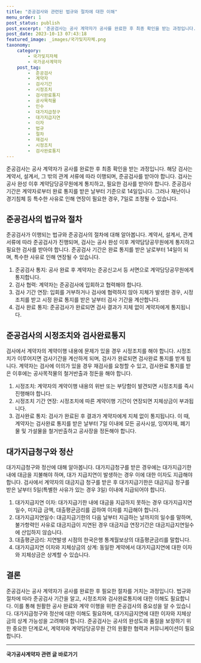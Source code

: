 ```yaml
---
title: "준공검사와 관련된 법규와 절차에 대한 이해"
menu_order: 1
post_status: publish
post_excerpt: '준공검사는 공사 계약자가 공사를 완료한 후 최종 확인을 받는 과정입니다. 해당 검사는 계약서, 설계서, 그 밖의 관계 서류에 따라 이행되며, 준공검사를 받아야 합니다. 검사는 공사 완성 이후 계약담당공무원에게 통지하고, 필요한 검사를 받아야 합니다. 준공검사 기간은 계약자로부터 완료 통지를 받은 날부터 기준으로 14일입니다. 그러나 재난이나 경기침체 등 특수한 사유로 인해 연장이 필요한 경우, 7일로 조정될 수 있습니다.'
post_date: 2023-10-13 07:43:18
featured_image: _images/국가및지자체.png
taxonomy:
    category:
        - 국가및지자체
        - 국가공사계약자
    post_tag:
        -  준공검사
        -  계약자
        -  검사기간
        -  시정조치
        -  검사완료통지
        -  공사목적물
        -  인수
        -  대가지급청구
        -  대가지급지연
        -  이자
        -  법규
        -  절차
        -  재검사
        -  시정조치
        -  검사완료통지
---
```



준공검사는 공사 계약자가 공사를 완료한 후 최종 확인을 받는 과정입니다. 해당 검사는 계약서, 설계서, 그 밖의 관계 서류에 따라 이행되며, 준공검사를 받아야 합니다. 검사는 공사 완성 이후 계약담당공무원에게 통지하고, 필요한 검사를 받아야 합니다. 준공검사 기간은 계약자로부터 완료 통지를 받은 날부터 기준으로 14일입니다. 그러나 재난이나 경기침체 등 특수한 사유로 인해 연장이 필요한 경우, 7일로 조정될 수 있습니다. 

## 준공검사의 법규와 절차

준공검사가 이행되는 법규와 준공검사의 절차에 대해 알아봅니다. 계약서, 설계서, 관계 서류에 따라 준공검사가 진행되며, 검사는 공사 완성 이후 계약담당공무원에게 통지하고 필요한 검사를 받아야 합니다. 준공검사 기간은 완료 통지를 받은 날로부터 14일이 되며, 특수한 사유로 인해 연장될 수 있습니다.

1. 준공검사 통지: 공사 완료 후 계약자는 준공신고서 등 서면으로 계약담당공무원에게 통지합니다.
2. 검사 협력: 계약자는 준공검사에 입회하고 협력해야 합니다.
3. 검사 기간 연장: 입회를 거부하거나 검사에 협력하지 않아 지체가 발생한 경우, 시정조치를 받고 시정 완료 통지를 받은 날부터 검사 기간을 계산합니다.
4. 검사 완료 통지: 준공검사가 완료되면 검사 결과가 지체 없이 계약자에게 통지됩니다.

## 준공검사의 시정조치와 검사완료통지

검사에서 계약자의 계약이행 내용에 문제가 있을 경우 시정조치를 해야 합니다. 시정조치가 이루어지면 검사기간을 계산하게 되며, 검사가 완료되면 검사완료 통지를 받게 됩니다. 계약자는 검사에 이의가 있을 경우 재검사를 요청할 수 있고, 검사완료 통지를 받은 이후에는 공사목적물의 철거반출과 정돈을 해야 합니다.

1. 시정조치: 계약자의 계약이행 내용의 위반 또는 부당함이 발견되면 시정조치를 즉시 진행해야 합니다.
2. 시정조치 기간 연장: 시정조치에 따른 계약이행 기간이 연장되면 지체상금이 부과됩니다.
3. 검사완료 통지: 검사가 완료된 후 결과가 계약자에게 지체 없이 통지됩니다. 이 때, 계약자는 검사완료 통지를 받은 날부터 7일 이내에 모든 공사시설, 잉여자재, 폐기물 및 가설물을 철거반출하고 공사장을 정돈해야 합니다.

## 대가지급청구와 정산

대가지급청구와 정산에 대해 알아봅니다. 대가지급청구를 받은 경우에는 대가지급기한 내에 대금을 지불해야 하며, 대가 지급지연이 발생하는 경우 이에 대한 이자도 지급해야 합니다. 검사에서 계약자의 대금지급 청구를 받은 후 대가지급기한은 대금지급 청구를 받은 날부터 5일(특별한 사유가 있는 경우 3일) 이내에 지급되어야 합니다.

1. 대가지급지연 이자: 대가지급기한 내에 대금을 지급하지 못하는 경우 대가지급지연일수, 미지급 금액, 대출평균금리를 곱하여 이자를 지급해야 합니다.
2. 대가지급지연일수: 대금지급기한의 다음 날부터 지급하는 날까지의 일수를 말하며, 불가항력인 사유로 대금지급이 지연된 경우 대금지급 연장기간은 대금지급지연일수에 산입하지 않습니다.
3. 대출평균금리: 지연발생 시점의 한국은행 통계월보상의 대출평균금리를 말합니다.
4. 대가지급지연 이자와 지체상금의 상계: 동일한 계약에서 대가지급지연에 대한 이자와 지체상금은 상계할 수 있습니다.

## 결론

준공검사는 공사 계약자가 공사를 완료한 후 필요한 절차를 거치는 과정입니다. 법규와 절차에 따라 준공검사 기간을 알고, 시정조치와 검사완료통지에 대한 이해도 필요합니다. 이를 통해 원활한 공사 완료와 계약 이행을 위한 준공검사의 중요성을 알 수 있습니다. 대가지급청구와 정산에 대한 이해도 필요하며, 대가지급지연에 대한 이자와 지체상금의 상계 가능성을 고려해야 합니다. 준공검사는 공사의 완성도와 품질을 보장하기 위한 중요한 단계로서, 계약자와 계약담당공무원 간의 원활한 협력과 커뮤니케이션이 필요합니다.
<!-- wp:separator -->
<hr class="wp-block-separator has-alpha-channel-opacity"/>
<!-- /wp:separator -->

<!-- wp:group {"backgroundColor":"base","layout":{"type":"constrained"}} -->
<div class="wp-block-group has-base-background-color has-background"><!-- wp:paragraph {"align":"center","fontSize":"medium"} -->
<p class="has-text-align-center has-large-font-size"><strong>국가공사계약자 관련 글 바로가기</strong></p>
<!-- /wp:paragraph -->


<!-- wp:latest-posts {"categories":[{"id":6878,"count":19,"description":"","link":"https://uknowlaw.com/category/%ea%b5%ad%ea%b0%80%ea%b3%b5%ec%82%ac%ea%b3%84%ec%95%bd%ec%9e%90/","name":"국가공사계약자","slug":"국가공사계약자","taxonomy":"category","parent":0,"meta":[],"_links":{"self":[{"href":"https://uknowlaw.com/wp-json/wp/v2/categories/6878"}],"collection":[{"href":"https://uknowlaw.com/wp-json/wp/v2/categories"}],"about":[{"href":"https://uknowlaw.com/wp-json/wp/v2/taxonomies/category"}],"wp:post_type":[{"href":"https://uknowlaw.com/wp-json/wp/v2/posts?categories=6878"}],"curies":[{"name":"wp","href":"https://api.w.org/{rel}","templated":true}]}}],"postsToShow":100,"excerptLength":28,"postLayout":"grid","columns":2,"featuredImageAlign":"left","featuredImageSizeSlug":"large","fontSize":18px} /--></div>
<!-- /wp:group -->